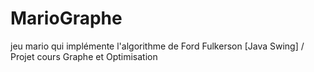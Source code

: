 # MarioGraphe
jeu mario qui implémente l'algorithme de Ford Fulkerson [Java Swing] / Projet cours Graphe et Optimisation
